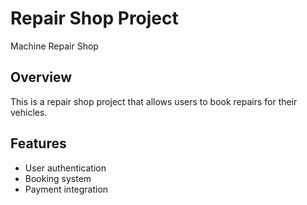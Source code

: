 # Repair Shop Project

Machine Repair Shop

## Overview

This is a repair shop project that allows users to book repairs for their vehicles.

## Features

- User authentication
- Booking system
- Payment integration
